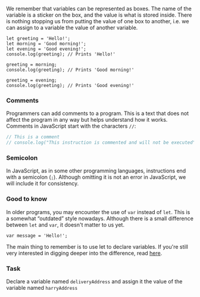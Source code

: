We remember that variables can be represented as boxes. The name of the variable is a sticker on the box, and the value is what is stored inside. 
There is nothing stopping us from putting the value of one box to another, i.e. we can assign to a variable the value of another variable.

```
let greeting = 'Hello!';
let morning = 'Good morning!';
let evening = 'Good evening!';
console.log(greeting); // Prints 'Hello!'

greeting = morning;
console.log(greeting); // Prints 'Good morning!'

greeting = evening;
console.log(greeting); // Prints 'Good evening!'
```

### Comments
Programmers can add comments to a program. This is a text that does not affect the program in any way but helps understand how it works.
Comments in JavaScript start with the characters `//`:
```javascript
// This is a comment
// console.log("This instruction is commented and will not be executed");
```

### Semicolon
In JavaScript, as in some other programming languages, instructions end with a semicolon (`;`).
Although omitting it is not an error in JavaScript, we will include it for consistency.

### Good to know
In older programs, you may encounter the use of `var` instead of `let`. This is a somewhat “outdated” style nowadays. Although there is a small difference between `let` and `var`, it doesn't matter to us yet.
```
var message = 'Hello!';
```
The main thing to remember is to use let to declare variables. If you're still very interested in digging deeper into the difference, read [here](https://javascript.info/var). 

### Task
Declare a variable named `deliveryAddress` and assign it the value of the variable named `harryAddress`

